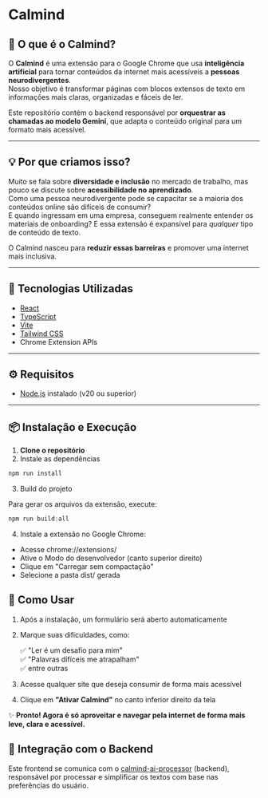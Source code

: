 # Calmind

## 🧠 O que é o Calmind?

O **Calmind** é uma extensão para o Google Chrome que usa **inteligência artificial** para tornar conteúdos da internet mais acessíveis a **pessoas neurodivergentes**.  
Nosso objetivo é transformar páginas com blocos extensos de texto em informações mais claras, organizadas e fáceis de ler.

Este repositório contém o backend responsável por **orquestrar as chamadas ao modelo Gemini**, que adapta o conteúdo original para um formato mais acessível.

---

## 💡 Por que criamos isso?

Muito se fala sobre **diversidade e inclusão** no mercado de trabalho, mas pouco se discute sobre **acessibilidade no aprendizado**.  
Como uma pessoa neurodivergente pode se capacitar se a maioria dos conteúdos online são difíceis de consumir?  
E quando ingressam em uma empresa, conseguem realmente entender os materiais de onboarding?
E essa extensão é expansível para *qualquer* tipo de conteúdo de texto.

O Calmind nasceu para **reduzir essas barreiras** e promover uma internet mais inclusiva.

---

## 🚀 Tecnologias Utilizadas

- [React](https://reactjs.org/)
- [TypeScript](https://www.typescriptlang.org/)
- [Vite](https://vitejs.dev/)
- [Tailwind CSS](https://tailwindcss.com/)
- Chrome Extension APIs

---

## ⚙️ Requisitos

- [Node.js](https://nodejs.org/) instalado (v20 ou superior)

---

## 📦 Instalação e Execução

1. **Clone o repositório**
2. Instale as dependências
```js
npm run install
```
3. Build do projeto
   
Para gerar os arquivos da extensão, execute:
```js
npm run build:all
```
4. Instale a extensão no Google Chrome:

- Acesse chrome://extensions/
- Ative o Modo do desenvolvedor (canto superior direito)
- Clique em "Carregar sem compactação"
- Selecione a pasta dist/ gerada

## 🧪 Como Usar
1. Após a instalação, um formulário será aberto automaticamente  
2. Marque suas dificuldades, como:

   ✅ "Ler é um desafio para mim"  
   ✅ "Palavras difíceis me atrapalham"  
   ✅ entre outras

3. Acesse qualquer site que deseja consumir de forma mais acessível  
4. Clique em **"Ativar Calmind"** no canto inferior direito da tela  

✨ **Pronto! Agora é só aproveitar e navegar pela internet de forma mais leve, clara e acessível.**


## 🔗 Integração com o Backend

Este frontend se comunica com o [calmind-ai-processor](https://github.com/mariabsouza/calmind-ai-processor) (backend), responsável por processar e simplificar os textos com base nas preferências do usuário.

